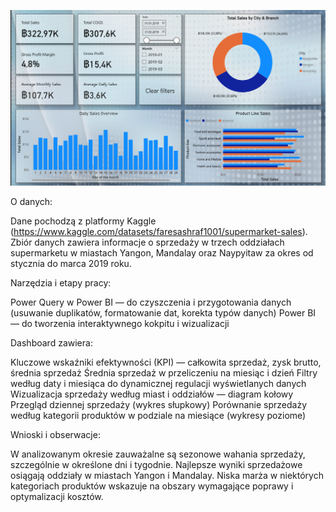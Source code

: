 ![Projekt przedstawia interaktywny dashboard do analizy sprzedaży w trzech oddziałach supermarketu za pierwszy kwartał 2019 roku. Celem jest wizualizacja kluczowych wskaźników, identyfikacja trendów oraz wsparcie w podejmowaniu decyzji biznesowych.](image.png)

O danych:

Dane pochodzą z platformy Kaggle (https://www.kaggle.com/datasets/faresashraf1001/supermarket-sales). Zbiór danych zawiera informacje o sprzedaży w trzech oddziałach supermarketu w miastach Yangon, Mandalay oraz Naypyitaw za okres od stycznia do marca 2019 roku.

Narzędzia i etapy pracy:

Power Query w Power BI — do czyszczenia i przygotowania danych (usuwanie duplikatów, formatowanie dat, korekta typów danych) Power BI — do tworzenia interaktywnego kokpitu i wizualizacji

Dashboard zawiera:

Kluczowe wskaźniki efektywności (KPI) — całkowita sprzedaż, zysk brutto, średnia sprzedaż Średnia sprzedaż w przeliczeniu na miesiąc i dzień Filtry według daty i miesiąca do dynamicznej regulacji wyświetlanych danych Wizualizacja sprzedaży według miast i oddziałów — diagram kołowy Przegląd dziennej sprzedaży (wykres słupkowy) Porównanie sprzedaży według kategorii produktów w podziale na miesiące (wykresy poziome)

Wnioski i obserwacje:

W analizowanym okresie zauważalne są sezonowe wahania sprzedaży, szczególnie w określone dni i tygodnie. Najlepsze wyniki sprzedażowe osiągają oddziały w miastach Yangon i Mandalay. Niska marża w niektórych kategoriach produktów wskazuje na obszary wymagające poprawy i optymalizacji kosztów.
